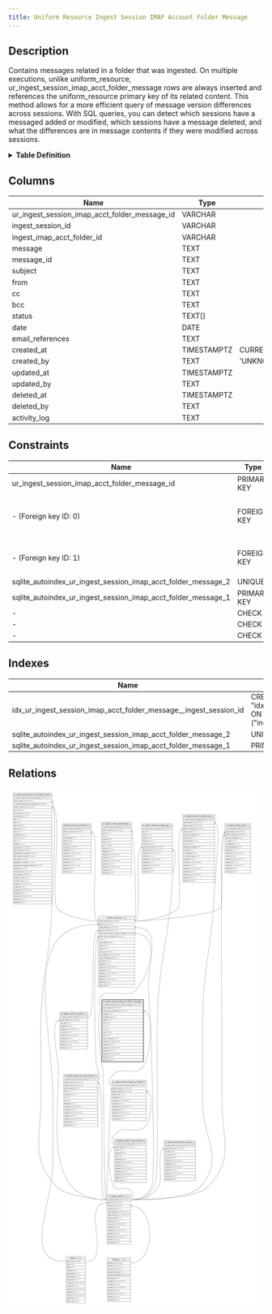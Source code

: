 ```yaml
---
title: Uniform Resource Ingest Session IMAP Account Folder Message
---
```


## Description

Contains messages related in a folder that was ingested. On multiple executions,
unlike uniform_resource, ur_ingest_session_imap_acct_folder_message rows are
always inserted and references the uniform_resource primary key of its related
content. This method allows for a more efficient query of message version
differences across sessions. With SQL queries, you can detect which sessions
have a messaged added or modified, which sessions have a message deleted, and
what the differences are in message contents if they were modified across
sessions.

<details>
<summary><strong>Table Definition</strong></summary>

```sql
CREATE TABLE "ur_ingest_session_imap_acct_folder_message" (
    "ur_ingest_session_imap_acct_folder_message_id" VARCHAR PRIMARY KEY NOT NULL,
    "ingest_session_id" VARCHAR NOT NULL,
    "ingest_imap_acct_folder_id" VARCHAR NOT NULL,
    "message" TEXT NOT NULL,
    "message_id" TEXT NOT NULL,
    "subject" TEXT NOT NULL,
    "from" TEXT NOT NULL,
    "cc" TEXT CHECK(json_valid(cc)) NOT NULL,
    "bcc" TEXT CHECK(json_valid(bcc)) NOT NULL,
    "status" TEXT[] NOT NULL,
    "date" DATE,
    "email_references" TEXT CHECK(json_valid(email_references)) NOT NULL,
    "created_at" TIMESTAMPTZ DEFAULT CURRENT_TIMESTAMP,
    "created_by" TEXT DEFAULT 'UNKNOWN',
    "updated_at" TIMESTAMPTZ,
    "updated_by" TEXT,
    "deleted_at" TIMESTAMPTZ,
    "deleted_by" TEXT,
    "activity_log" TEXT,
    FOREIGN KEY("ingest_session_id") REFERENCES "ur_ingest_session"("ur_ingest_session_id"),
    FOREIGN KEY("ingest_imap_acct_folder_id") REFERENCES "ur_ingest_session_imap_acct_folder"("ur_ingest_session_imap_acct_folder_id"),
    UNIQUE("message", "message_id")
)
```

</details>

## Columns

| Name                                          | Type        | Default           | Nullable | Children                                | Parents                                                                     | Comment                                                 |
| --------------------------------------------- | ----------- | ----------------- | -------- | --------------------------------------- | --------------------------------------------------------------------------- | ------------------------------------------------------- |
| ur_ingest_session_imap_acct_folder_message_id | VARCHAR     |                   | false    | [uniform_resource](/docs/standard-library/rssd-schema/uniform_resource) |                                                                             | {"isSqlDomainZodDescrMeta":true,"isVarChar":true}       |
| ingest_session_id                             | VARCHAR     |                   | false    |                                         | [ur_ingest_session](/docs/standard-library/rssd-schema/ur_ingest_session)                                   | {"isSqlDomainZodDescrMeta":true,"isVarChar":true}       |
| ingest_imap_acct_folder_id                    | VARCHAR     |                   | false    |                                         | [ur_ingest_session_imap_acct_folder](/docs/standard-library/rssd-schema/ur_ingest_session_imap_acct_folder) | {"isSqlDomainZodDescrMeta":true,"isVarChar":true}       |
| message                                       | TEXT        |                   | false    |                                         |                                                                             |                                                         |
| message_id                                    | TEXT        |                   | false    |                                         |                                                                             |                                                         |
| subject                                       | TEXT        |                   | false    |                                         |                                                                             |                                                         |
| from                                          | TEXT        |                   | false    |                                         |                                                                             |                                                         |
| cc                                            | TEXT        |                   | false    |                                         |                                                                             | {"isSqlDomainZodDescrMeta":true,"isJsonText":true}      |
| bcc                                           | TEXT        |                   | false    |                                         |                                                                             | {"isSqlDomainZodDescrMeta":true,"isJsonText":true}      |
| status                                        | TEXT[]      |                   | false    |                                         |                                                                             |                                                         |
| date                                          | DATE        |                   | true     |                                         |                                                                             |                                                         |
| email_references                              | TEXT        |                   | false    |                                         |                                                                             | {"isSqlDomainZodDescrMeta":true,"isJsonText":true}      |
| created_at                                    | TIMESTAMPTZ | CURRENT_TIMESTAMP | true     |                                         |                                                                             |                                                         |
| created_by                                    | TEXT        | 'UNKNOWN'         | true     |                                         |                                                                             |                                                         |
| updated_at                                    | TIMESTAMPTZ |                   | true     |                                         |                                                                             |                                                         |
| updated_by                                    | TEXT        |                   | true     |                                         |                                                                             |                                                         |
| deleted_at                                    | TIMESTAMPTZ |                   | true     |                                         |                                                                             |                                                         |
| deleted_by                                    | TEXT        |                   | true     |                                         |                                                                             |                                                         |
| activity_log                                  | TEXT        |                   | true     |                                         |                                                                             | {"isSqlDomainZodDescrMeta":true,"isJsonSqlDomain":true} |

## Constraints

| Name                                                          | Type        | Definition                                                                                                                                                                        |
| ------------------------------------------------------------- | ----------- | --------------------------------------------------------------------------------------------------------------------------------------------------------------------------------- |
| ur_ingest_session_imap_acct_folder_message_id                 | PRIMARY KEY | PRIMARY KEY (ur_ingest_session_imap_acct_folder_message_id)                                                                                                                       |
| - (Foreign key ID: 0)                                         | FOREIGN KEY | FOREIGN KEY (ingest_imap_acct_folder_id) REFERENCES ur_ingest_session_imap_acct_folder (ur_ingest_session_imap_acct_folder_id) ON UPDATE NO ACTION ON DELETE NO ACTION MATCH NONE |
| - (Foreign key ID: 1)                                         | FOREIGN KEY | FOREIGN KEY (ingest_session_id) REFERENCES ur_ingest_session (ur_ingest_session_id) ON UPDATE NO ACTION ON DELETE NO ACTION MATCH NONE                                            |
| sqlite_autoindex_ur_ingest_session_imap_acct_folder_message_2 | UNIQUE      | UNIQUE (message, message_id)                                                                                                                                                      |
| sqlite_autoindex_ur_ingest_session_imap_acct_folder_message_1 | PRIMARY KEY | PRIMARY KEY (ur_ingest_session_imap_acct_folder_message_id)                                                                                                                       |
| -                                                             | CHECK       | CHECK(json_valid(cc))                                                                                                                                                             |
| -                                                             | CHECK       | CHECK(json_valid(bcc))                                                                                                                                                            |
| -                                                             | CHECK       | CHECK(json_valid(email_references))                                                                                                                                               |

## Indexes

| Name                                                              | Definition                                                                                                                                            |
| ----------------------------------------------------------------- | ----------------------------------------------------------------------------------------------------------------------------------------------------- |
| idx_ur_ingest_session_imap_acct_folder_message__ingest_session_id | CREATE INDEX "idx_ur_ingest_session_imap_acct_folder_message__ingest_session_id" ON "ur_ingest_session_imap_acct_folder_message"("ingest_session_id") |
| sqlite_autoindex_ur_ingest_session_imap_acct_folder_message_2     | UNIQUE (message, message_id)                                                                                                                          |
| sqlite_autoindex_ur_ingest_session_imap_acct_folder_message_1     | PRIMARY KEY (ur_ingest_session_imap_acct_folder_message_id)                                                                                           |

## Relations

![er](../../../../../assets/images/content/docs/standard-library/rssd-schema/ur_ingest_session_imap_acct_folder_message.svg)
